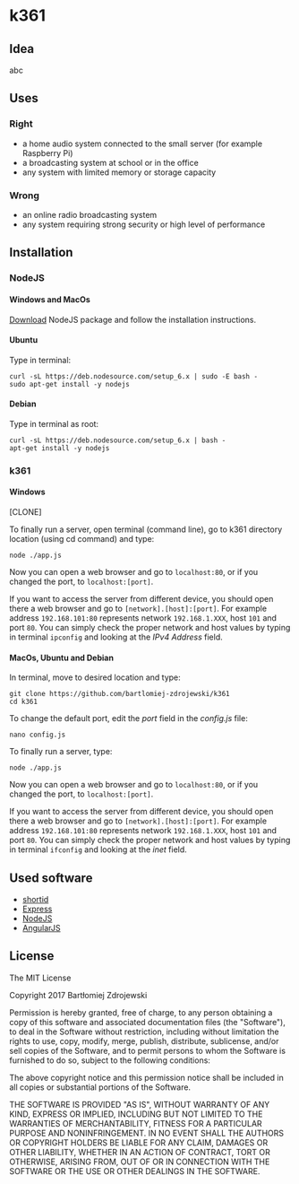 # k361

## Idea

abc

## Uses

### Right

* a home audio system connected to the small server (for example Raspberry Pi)
* a broadcasting system at school or in the office
* any system with limited memory or storage capacity

### Wrong

* an online radio broadcasting system
* any system requiring strong security or high level of performance

## Installation

### NodeJS

#### Windows and MacOs

[Download](https://nodejs.org/en/download/current/) NodeJS package and follow the installation instructions.

#### Ubuntu

Type in terminal:

```
curl -sL https://deb.nodesource.com/setup_6.x | sudo -E bash -
sudo apt-get install -y nodejs
```

#### Debian

Type in terminal as root:

```
curl -sL https://deb.nodesource.com/setup_6.x | bash -
apt-get install -y nodejs
```

### k361

#### Windows

[CLONE]

To finally run a server, open terminal (command line), go to k361 directory location (using cd command) and type:

```
node ./app.js
```

Now you can open a web browser and go to `localhost:80`, or if you changed the port, to `localhost:[port]`.

If you want to access the server from different device, you should open there a web browser and go to `[network].[host]:[port]`. For example address `192.168.101:80` represents network `192.168.1.XXX`, host `101` and port `80`. You can simply check the proper network and host values by typing in terminal `ipconfig` and looking at the *IPv4 Address* field.

#### MacOs, Ubuntu and Debian

In terminal, move to desired location and type:

```
git clone https://github.com/bartlomiej-zdrojewski/k361
cd k361
```

To change the default port, edit the *port* field in the *config.js* file:

```
nano config.js
```

To finally run a server, type:

```
node ./app.js
```

Now you can open a web browser and go to `localhost:80`, or if you changed the port, to `localhost:[port]`.

If you want to access the server from different device, you should open there a web browser and go to `[network].[host]:[port]`.
For example address `192.168.101:80` represents network `192.168.1.XXX`, host `101` and port `80`. You can simply check the proper network and host values by typing in terminal `ifconfig` and looking at the *inet* field.

## Used software

* [shortid](https://www.npmjs.com/package/shortid)
* [Express](https://expressjs.com/)
* [NodeJS](https://nodejs.org/en/)
* [AngularJS](https://angularjs.org/)

## License

The MIT License

Copyright 2017 Bartłomiej Zdrojewski

Permission is hereby granted, free of charge, to any person obtaining a copy of this software and associated documentation files (the "Software"), to deal in the Software without restriction, including without limitation the rights to use, copy, modify, merge, publish, distribute, sublicense, and/or sell copies of the Software, and to permit persons to whom the Software is furnished to do so, subject to the following conditions:

The above copyright notice and this permission notice shall be included in all copies or substantial portions of the Software.

THE SOFTWARE IS PROVIDED "AS IS", WITHOUT WARRANTY OF ANY KIND, EXPRESS OR IMPLIED, INCLUDING BUT NOT LIMITED TO THE WARRANTIES OF MERCHANTABILITY, FITNESS FOR A PARTICULAR PURPOSE AND NONINFRINGEMENT. IN NO EVENT SHALL THE AUTHORS OR COPYRIGHT HOLDERS BE LIABLE FOR ANY CLAIM, DAMAGES OR OTHER LIABILITY, WHETHER IN AN ACTION OF CONTRACT, TORT OR OTHERWISE, ARISING FROM, OUT OF OR IN CONNECTION WITH THE SOFTWARE OR THE USE OR OTHER DEALINGS IN THE SOFTWARE.
